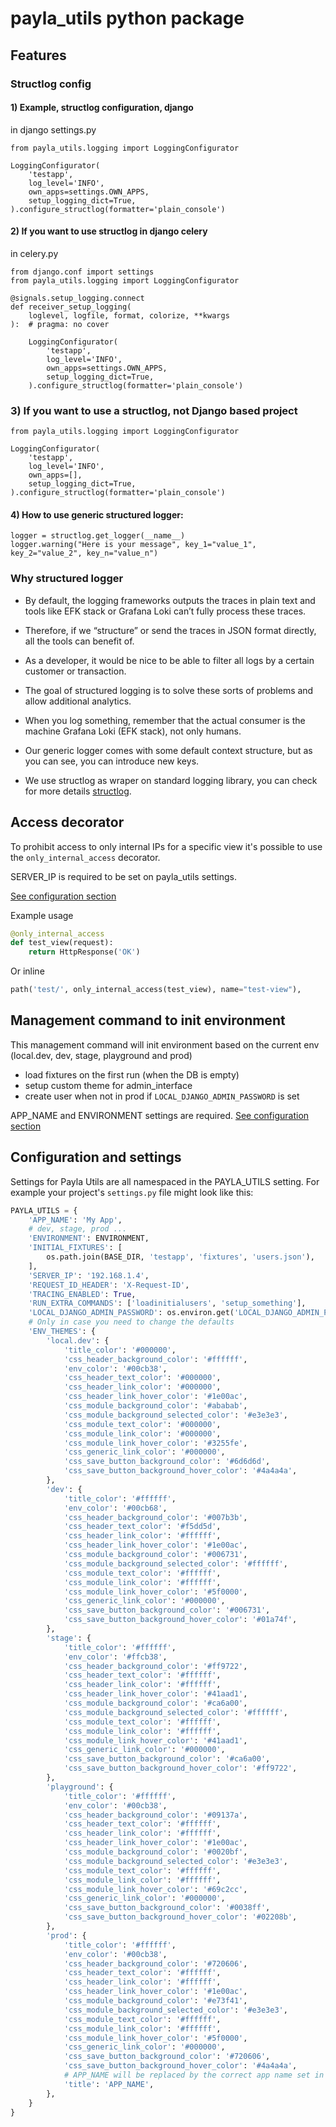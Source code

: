 # payla_utils python package



## Features

### Structlog config

#### 1) Example, structlog configuration, django
in django settings.py

    from payla_utils.logging import LoggingConfigurator

    LoggingConfigurator(
        'testapp',
        log_level='INFO',
        own_apps=settings.OWN_APPS,
        setup_logging_dict=True,
    ).configure_structlog(formatter='plain_console')


#### 2) If you want to use structlog in django celery

in celery.py

    from django.conf import settings
    from payla_utils.logging import LoggingConfigurator

    @signals.setup_logging.connect
    def receiver_setup_logging(
        loglevel, logfile, format, colorize, **kwargs
    ):  # pragma: no cover

        LoggingConfigurator(
            'testapp',
            log_level='INFO',
            own_apps=settings.OWN_APPS,
            setup_logging_dict=True,
        ).configure_structlog(formatter='plain_console')

### 3) If you want to use a structlog, not Django based project

    from payla_utils.logging import LoggingConfigurator

    LoggingConfigurator(
        'testapp',
        log_level='INFO',
        own_apps=[],
        setup_logging_dict=True,
    ).configure_structlog(formatter='plain_console')


#### 4) How to use generic structured logger:

    logger = structlog.get_logger(__name__)
    logger.warning("Here is your message", key_1="value_1", key_2="value_2", key_n="value_n")

### Why structured logger

- By default, the logging frameworks outputs the traces in plain text and tools like EFK stack or Grafana Loki can’t fully process these traces.
- Therefore, if we “structure” or send the traces in JSON format directly, all the tools can benefit of.
- As a developer, it would be nice to be able to filter all logs by a certain customer or transaction.
- The goal of structured logging is to solve these sorts of problems and allow additional analytics.


- When you log something, remember that the actual consumer is the machine Grafana Loki (EFK stack), not only humans.
- Our generic logger comes with some default context structure, but as you can see, you can introduce new keys.
- We use structlog as wraper on standard logging library, you can check for more details [structlog](https://www.structlog.org/en/stable/).


## Access decorator

To prohibit access to only internal IPs for a specific view it's possible to use the `only_internal_access` decorator.

SERVER_IP is required to be set on payla_utils settings.

[See configuration section](#Configuration-and-settings)

Example usage

```python
@only_internal_access
def test_view(request):
    return HttpResponse('OK')
```
Or inline

```python
path('test/', only_internal_access(test_view), name="test-view"),
```

## Management command to init environment

This management command will init environment based on the current env (local.dev, dev, stage, playground and prod)

- load fixtures on the first run (when the DB is empty)
- setup custom theme for admin_interface
- create user when not in prod if `LOCAL_DJANGO_ADMIN_PASSWORD` is set

APP_NAME and ENVIRONMENT settings are required. [See configuration section](#Configuration-and-settings)

## Configuration and settings

Settings for Payla Utils are all namespaced in the PAYLA_UTILS setting.
For example your project's `settings.py` file might look like this:

```python
PAYLA_UTILS = {
    'APP_NAME': 'My App',
    # dev, stage, prod ...
    'ENVIRONMENT': ENVIRONMENT,
    'INITIAL_FIXTURES': [
        os.path.join(BASE_DIR, 'testapp', 'fixtures', 'users.json'),
    ],
    'SERVER_IP': '192.168.1.4',
    'REQUEST_ID_HEADER': 'X-Request-ID',
    'TRACING_ENABLED': True,
    'RUN_EXTRA_COMMANDS': ['loadinitialusers', 'setup_something'],
    'LOCAL_DJANGO_ADMIN_PASSWORD': os.environ.get('LOCAL_DJANGO_ADMIN_PASSWORD', 'admin'),
    # Only in case you need to change the defaults
    'ENV_THEMES': {
        'local.dev': {
            'title_color': '#000000',
            'css_header_background_color': '#ffffff',
            'env_color': '#00cb38',
            'css_header_text_color': '#000000',
            'css_header_link_color': '#000000',
            'css_header_link_hover_color': '#1e00ac',
            'css_module_background_color': '#ababab',
            'css_module_background_selected_color': '#e3e3e3',
            'css_module_text_color': '#000000',
            'css_module_link_color': '#000000',
            'css_module_link_hover_color': '#3255fe',
            'css_generic_link_color': '#000000',
            'css_save_button_background_color': '#6d6d6d',
            'css_save_button_background_hover_color': '#4a4a4a',
        },
        'dev': {
            'title_color': '#ffffff',
            'env_color': '#00cb68',
            'css_header_background_color': '#007b3b',
            'css_header_text_color': '#f5dd5d',
            'css_header_link_color': '#ffffff',
            'css_header_link_hover_color': '#1e00ac',
            'css_module_background_color': '#006731',
            'css_module_background_selected_color': '#ffffff',
            'css_module_text_color': '#ffffff',
            'css_module_link_color': '#ffffff',
            'css_module_link_hover_color': '#5f0000',
            'css_generic_link_color': '#000000',
            'css_save_button_background_color': '#006731',
            'css_save_button_background_hover_color': '#01a74f',
        },
        'stage': {
            'title_color': '#ffffff',
            'env_color': '#ffcb38',
            'css_header_background_color': '#ff9722',
            'css_header_text_color': '#ffffff',
            'css_header_link_color': '#ffffff',
            'css_header_link_hover_color': '#41aad1',
            'css_module_background_color': '#ca6a00',
            'css_module_background_selected_color': '#ffffff',
            'css_module_text_color': '#ffffff',
            'css_module_link_color': '#ffffff',
            'css_module_link_hover_color': '#41aad1',
            'css_generic_link_color': '#000000',
            'css_save_button_background_color': '#ca6a00',
            'css_save_button_background_hover_color': '#ff9722',
        },
        'playground': {
            'title_color': '#ffffff',
            'env_color': '#00cb38',
            'css_header_background_color': '#09137a',
            'css_header_text_color': '#ffffff',
            'css_header_link_color': '#ffffff',
            'css_header_link_hover_color': '#1e00ac',
            'css_module_background_color': '#0020bf',
            'css_module_background_selected_color': '#e3e3e3',
            'css_module_text_color': '#ffffff',
            'css_module_link_color': '#ffffff',
            'css_module_link_hover_color': '#69c2cc',
            'css_generic_link_color': '#000000',
            'css_save_button_background_color': '#0038ff',
            'css_save_button_background_hover_color': '#02208b',
        },
        'prod': {
            'title_color': '#ffffff',
            'env_color': '#00cb38',
            'css_header_background_color': '#720606',
            'css_header_text_color': '#ffffff',
            'css_header_link_color': '#ffffff',
            'css_header_link_hover_color': '#1e00ac',
            'css_module_background_color': '#e73f41',
            'css_module_background_selected_color': '#e3e3e3',
            'css_module_text_color': '#ffffff',
            'css_module_link_color': '#ffffff',
            'css_module_link_hover_color': '#5f0000',
            'css_generic_link_color': '#000000',
            'css_save_button_background_color': '#720606',
            'css_save_button_background_hover_color': '#4a4a4a',
            # APP_NAME will be replaced by the correct app name set in payla utils settings
            'title': 'APP_NAME',
        },
    }
}
```
